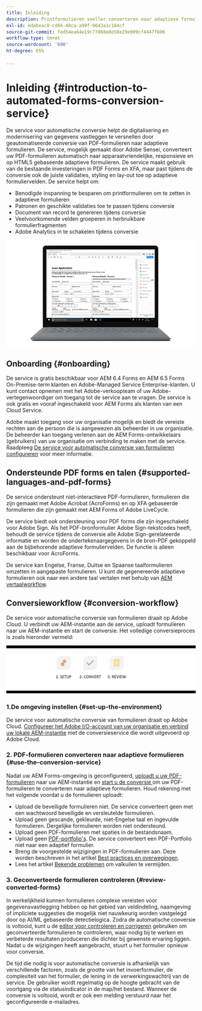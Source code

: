 ```yaml
---
title: Inleiding
description: Printformulieren sneller converteren naar adaptieve formulieren
exl-id: edabeac8-cd66-48ca-a99f-9643a1c184cf
source-git-commit: fed54ea64e19c77868e8e58e29e909cf4447f696
workflow-type: tm+mt
source-wordcount: '690'
ht-degree: 65%

---
```


# Inleiding {#introduction-to-automated-forms-conversion-service}

De service voor automatische conversie helpt de digitalisering en modernisering van gegevens vastleggen te versnellen door geautomatiseerde conversie van PDF-formulieren naar adaptieve formulieren. De service, mogelijk gemaakt door Adobe Sensei, converteert uw PDF-formulieren automatisch naar apparaatvriendelijke, responsieve en op HTML5 gebaseerde adaptieve formulieren. De service maakt gebruik van de bestaande investeringen in PDF Forms en XFA, maar past tijdens de conversie ook de juiste validaties, styling en lay-out toe op adaptieve formuliervelden. De service helpt om:

* Benodigde inspanning te besparen om printformulieren om te zetten in adaptieve formulieren
* Patronen en geschikte validaties toe te passen tijdens conversie
* Document van record te genereren tijdens conversie
* Veelvoorkomende velden groeperen in herbruikbare formulierfragmenten
* Adobe Analytics in te schakelen tijdens conversie

![Het is eenvoudig. U geeft ons de bronformulieren en laat alles aan ons over. We bieden je prachtige adaptieve vormen. U kunt altijd naar wens met de uitvoer tikken. ](assets/pdf-to-adaptive-form-gitx50.gif)

## Onboarding {#onboarding}

De service is gratis beschikbaar voor AEM 6.4 Forms en AEM 6.5 Forms On-Premise-term klanten en Adobe-Managed Service Enterprise-klanten. U kunt contact opnemen met het Adobe-verkoopteam of uw Adobe-vertegenwoordiger om toegang tot de service aan te vragen. De service is ook gratis en vooraf ingeschakeld voor AEM Forms als klanten van een Cloud Service.

Adobe maakt toegang voor uw organisatie mogelijk en biedt de vereiste rechten aan de persoon die is aangewezen als beheerder in uw organisatie. De beheerder kan toegang verlenen aan de AEM Forms-ontwikkelaars (gebruikers) van uw organisatie om verbinding te maken met de service. Raadpleeg [De service voor automatische conversie van formulieren configureren](configure-service.md) voor meer informatie.

## Ondersteunde PDF forms en talen {#supported-languages-and-pdf-forms}

De service ondersteunt niet-interactieve PDF-formulieren, formulieren die zijn gemaakt met Adobe Acrobat (AcroForms) en op XFA gebaseerde formulieren die zijn gemaakt met AEM Forms of Adobe LiveCycle.

De service biedt ook ondersteuning voor PDF forms die zijn ingeschakeld voor Adobe Sign. Als het PDF-bronformulier Adobe Sign-tekstcodes heeft, behoudt de service tijdens de conversie alle Adobe Sign-gerelateerde informatie en worden de ondertekenaargegevens in de bron-PDF gekoppeld aan de bijbehorende adaptieve formuliervelden. De functie is alleen beschikbaar voor AcroForms.

De service kan Engelse, Franse, Duitse en Spaanse taalformulieren omzetten in aangepaste formulieren. U kunt de gegenereerde adaptieve formulieren ook naar een andere taal vertalen met behulp van [AEM vertaalworkflow](https://helpx.adobe.com/nl/experience-manager/6-5/forms/using/using-aem-translation-workflow-to-localize-adaptive-forms.html).

## Conversieworkflow  {#conversion-workflow}

De service voor automatische conversie van formulieren draait op Adobe Cloud. U verbindt uw AEM-instantie aan de service, uploadt formulieren naar uw AEM-instantie en start de conversie. Het volledige conversieproces is zoals hieronder vermeld:

![Workflow](assets/conversion-workflow.png)

### 1.De omgeving instellen {#set-up-the-environment}

De service voor automatische conversie van formulieren draait op Adobe Cloud. [Configureer het Adobe I/O-account van uw organisatie en verbind uw lokale AEM-instantie](configure-service.md) met de conversieservice die wordt uitgevoerd op Adobe Cloud.

### 2. PDF-formulieren converteren naar adaptieve formulieren {#use-the-conversion-service}

Nadat uw AEM Forms-omgeving is geconfigureerd, [uploadt u uw PDF-formulieren](convert-existing-forms-to-adaptive-forms.md) naar uw AEM-instantie en [start u de conversie ](convert-existing-forms-to-adaptive-forms.md#run-the-conversion) om uw PDF-formulieren te converteren naar adaptieve formulieren. Houd rekening met het volgende voordat u de formulieren uploadt:

* Upload de beveiligde formulieren niet. De service converteert geen met een wachtwoord beveiligde en versleutelde formulieren.
* Upload geen gescande, gekleurde, niet-Engelse taal en ingevulde formulieren. Dergelijke formulieren worden niet ondersteund.
* Upload geen PDF-formulieren met spaties in de bestandsnaam.
* Upload geen [PDF-portfolio&#39;s](https://helpx.adobe.com/nl/acrobat/using/overview-pdf-portfolios.html). De service converteert een PDF-Portfolio niet naar een adaptief formulier.
* Breng de voorgestelde wijzigingen in PDF-formulieren aan. Deze worden beschreven in het artikel [Best practices en overwegingen](styles-and-pattern-considerations-and-best-practices.md).
* Lees het artikel [Bekende problemen](known-issues.md) om valkuilen te vermijden.

### 3. Geconverteerde formulieren controleren {#review-converted-forms}

In werkelijkheid kunnen formulieren complexe vereisten voor gegevensvastlegging hebben op het gebied van veldindeling, naamgeving of impliciete suggesties die mogelijk niet nauwkeurig worden vastgelegd door op AI/ML gebaseerde detectielogica. Zodra de automatische conversie is voltooid, kunt u de [editor voor controleren en corrigeren](review-correct-ui-edited.md) gebruiken om geconverteerde formulieren te controleren, waar nodig bij te werken en verbeterde resultaten produceren die dichter bij gewenste ervaring liggen. Nadat u de wijzigingen heeft aangebracht, stuurt u het formulier opnieuw voor conversie.

De tijd die nodig is voor automatische conversie is afhankelijk van verschillende factoren, zoals de grootte van het invoerformulier, de complexiteit van het formulier, de lening in de verwerkingswachtrij van de service. De gebruiker wordt regelmatig op de hoogte gebracht van de voortgang via de statusindicator in de map/het bestand. Wanneer de conversie is voltooid, wordt er ook een melding verstuurd naar het geconfigureerde e-mailadres.
